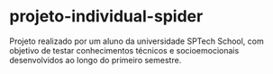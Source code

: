# projeto-individual-spider

Projeto realizado por um aluno da universidade SPTech School, com objetivo de testar conhecimentos técnicos e socioemocionais desenvolvidos ao longo do primeiro semestre.
